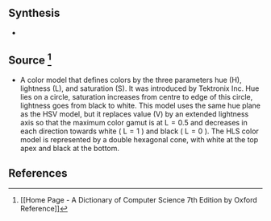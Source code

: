 ## Synthesis
- 
## Source [^1]
- A color model that defines colors by the three parameters hue (H), lightness (L), and saturation (S). It was introduced by Tektronix Inc. Hue lies on a circle, saturation increases from centre to edge of this circle, lightness goes from black to white. This model uses the same hue plane as the HSV model, but it replaces value (V) by an extended lightness axis so that the maximum color gamut is at $\mathrm{L}=0.5$ and decreases in each direction towards white ( $\mathrm{L}=1$ ) and black ( $\mathrm{L}=0$ ). The HLS color model is represented by a double hexagonal cone, with white at the top apex and black at the bottom.
## References

[^1]: [[Home Page - A Dictionary of Computer Science 7th Edition by Oxford Reference]]